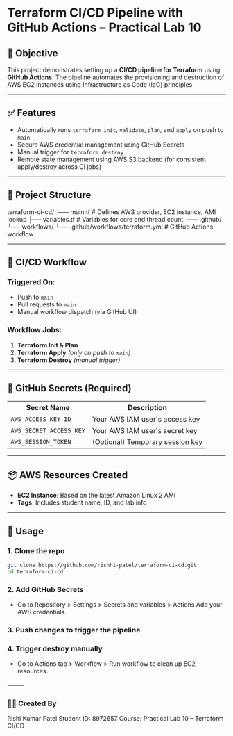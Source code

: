 # Terraform CI/CD Pipeline with GitHub Actions – Practical Lab 10

## 🎯 Objective

This project demonstrates setting up a **CI/CD pipeline for Terraform** using **GitHub Actions**. The pipeline automates the provisioning and destruction of AWS EC2 instances using Infrastructure as Code (IaC) principles.

---

## ✅ Features

- Automatically runs `terraform init`, `validate`, `plan`, and `apply` on push to `main`
- Secure AWS credential management using GitHub Secrets
- Manual trigger for `terraform destroy`
- Remote state management using AWS S3 backend (for consistent apply/destroy across CI jobs)

---

## 📁 Project Structure

terraform-ci-cd/
├── main.tf # Defines AWS provider, EC2 instance, AMI lookup
├── variables.tf # Variables for core and thread count
└── .github/
└── workflows/
└── .github/workflows/terraform.yml # GitHub Actions workflow

---

## 🚀 CI/CD Workflow

### Triggered On:

- Push to `main`
- Pull requests to `main`
- Manual workflow dispatch (via GitHub UI)

### Workflow Jobs:

1. **Terraform Init & Plan**
2. **Terraform Apply** _(only on push to `main`)_
3. **Terraform Destroy** _(manual trigger)_

---

## 🔐 GitHub Secrets (Required)

| Secret Name             | Description                      |
| ----------------------- | -------------------------------- |
| `AWS_ACCESS_KEY_ID`     | Your AWS IAM user's access key   |
| `AWS_SECRET_ACCESS_KEY` | Your AWS IAM user's secret key   |
| `AWS_SESSION_TOKEN`     | (Optional) Temporary session key |

---

## 📦 AWS Resources Created

- **EC2 Instance**: Based on the latest Amazon Linux 2 AMI
- **Tags**: Includes student name, ID, and lab info

---

## 🧪 Usage

### 1. Clone the repo

```bash
git clone https://github.com/rishhi-patel/terraform-ci-cd.git
cd terraform-ci-cd
```

### 2. Add GitHub Secrets

- Go to Repository > Settings > Secrets and variables > Actions
  Add your AWS credentials.

### 3. Push changes to trigger the pipeline

### 4. Trigger destroy manually

- Go to Actions tab > Workflow > Run workflow to clean up EC2 resources.

⸻

### 👨‍💻 Created By

Rishi Kumar Patel
Student ID: 8972657
Course: Practical Lab 10 – Terraform CI/CD

